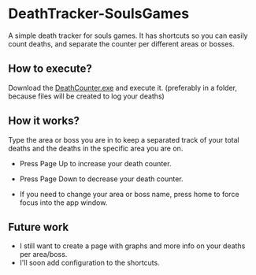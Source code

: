 # DeathTracker-SoulsGames
A simple death tracker for souls games. It has shortcuts so you can easily count deaths, and separate the counter per different areas or bosses.

## How to execute?
Download the [DeathCounter.exe](https://github.com/JoseVincoski/DeathTracker-SoulsGames/blob/main/DeathCounter.exe) and execute it. (preferably in a folder, because files will be created to log your deaths)

## How it works?
Type the area or boss you are in to keep a separated track of your total deaths and the deaths in the specific area you are on.

- Press Page Up to increase your death counter.
- Press Page Down to decrease your death counter.

- If you need to change your area or boss name, press home to force focus into the app window.

## Future work
- I still want to create a page with graphs and more info on your deaths per area/boss.
- I'll soon add configuration to the shortcuts.
